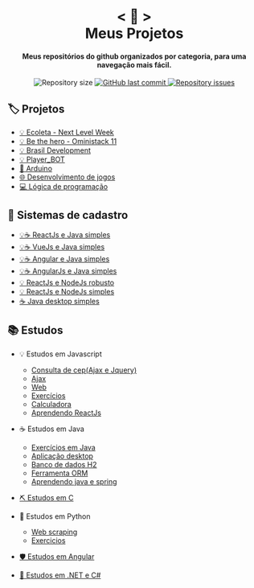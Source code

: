 <h1 align="center">
    < 📖 > <br>
    Meus Projetos
</h1>
  
<h4 align="center">
  Meus repositórios do github organizados por categoria, para uma navegação mais fácil.
</h4>

<p align="center"> 

  <img alt="Repository size" src="https://img.shields.io/github/repo-size/Nerd0000/Meus-Projetos.svg">

  <a href="https://github.com/Nerd0000/Meus-Projetos/commits/master">
    <img alt="GitHub last commit" src="https://img.shields.io/github/last-commit/Nerd0000/Meus-Projetos.svg">
  </a>

  <a href="https://github.com/Nerd0000/Meus-Projetos/issues">
    <img alt="Repository issues" src="https://img.shields.io/github/issues/Nerd0000/Meus-Projetos.svg">
  </a>

</p>


## 🏷️ Projetos
- [💡 Ecoleta - Next Level Week](https://github.com/Nerd0000/Ecoleta)
- [💡 Be the hero - Oministack 11](https://github.com/Nerd0000/Be-the-hero)
- [💡 Brasil Development](https://github.com/RafaelScharf/BrasilDevelopment_FrontEnd) 
- [💡 Player_BOT](https://github.com/Nerd0000/Player-discord-bot)
- [🔩 Arduino](https://www.tinkercad.com/users/7kbRcmKM7hu-nerd0000?category=circuits&sort=likes&view_mode=default)
- [🌐 Desenvolvimento de jogos](https://github.com/Nerd0000/Desenvolvimento-de-jogos)
- [💻 Lógica de programação](https://github.com/Nerd0000/Logica-com-Portugol)

## 👥 Sistemas de cadastro
- [💡☕ ReactJs e Java simples](https://github.com/Nerd0000/Cadastro-backend-em-java)
- [💡☕ VueJs e Java simples](https://github.com/Nerd0000/Cadastro-em-Vue)
- [💡☕ Angular e Java simples](https://github.com/Nerd0000/Angular-e-Java)
- [💡☕ AngularJs e Java simples](https://github.com/Nerd0000/Cadastro-frontend-em-angularjs)
- [💡 ReactJs e NodeJs robusto](https://github.com/Nerd0000/Cadastro-robusto)
- [💡 ReactJs e NodeJs simples](https://github.com/Nerd0000/Cadastro-simples)
- [☕ Java desktop simples](https://github.com/Nerd0000/Sistema-de-cadastro-desktop-em-Java)

## 📚 Estudos
- 💡 Estudos em Javascript
  - [Consulta de cep(Ajax e Jquery)](https://github.com/Nerd0000/Ajax-e-Jquery/tree/master/Consulta%20de%20cep)
  - [Ajax](https://github.com/Nerd0000/Ajax)
  - [Web](https://github.com/Nerd0000/Web)
  - [Exercícios](https://github.com/Nerd0000/Estudos-em-Javascript)
  - [Calculadora](https://github.com/Nerd0000/Calculadora-ReactJs)
  - [Aprendendo ReactJs](https://github.com/Nerd0000/Aprendendo-ReactJs) 
  
- ☕ Estudos em Java
  - [Exercícios em Java](https://github.com/Nerd0000/Estudos-em-Java)
  - [Aplicação desktop](https://github.com/Nerd0000/Java-desktop)
  - [Banco de dados H2](https://github.com/Nerd0000/Banco-de-dados-Java)
  - [Ferramenta ORM](https://github.com/Nerd0000/Ferramenta-ORM)
  - [Aprendendo java e spring](https://github.com/Nerd0000/Aprendendo-Java-e-Spring)

- [⛏ Estudos em C](https://github.com/Nerd0000/Estudos-em-C)

- 🐍 Estudos em Python
    - [Web scraping](https://github.com/Nerd0000/webscrap-com-python)
    - [Exercicios](https://github.com/Nerd0000/Aprendendo-python)

- [🛡️ Estudos em Angular](https://github.com/Nerd0000/Estudando-angular)

- [🔮 Estudos em .NET e C#](https://github.com/Nerd0000/Estudando-.Net-e-CS)
